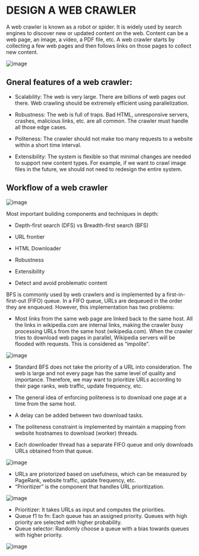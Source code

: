 # DESIGN A WEB CRAWLER

A web crawler is known as a robot or spider. It is widely used by search engines to discover new or updated content on the web. Content can be a web page, an image, a video, a PDF file, etc. A web crawler starts by collecting a few web pages and then follows links on those pages to collect new content. 

![image](https://user-images.githubusercontent.com/23625821/133965293-0d59d9e2-399d-4da2-aff3-67096ffe6136.png)

## Gneral features of a web crawler: 


- Scalability: The web is very large. There are billions of web pages out there. Web crawling should be extremely efficient using parallelization.
- Robustness: The web is full of traps. Bad HTML, unresponsive servers, crashes, malicious links, etc. are all common. The crawler must handle all those edge cases.

- Politeness: The crawler should not make too many requests to a website within a short time interval.
- Extensibility: The system is flexible so that minimal changes are needed to support new content types. For example, if we want to crawl image files in the future, we should not need to redesign the entire system.


## Workflow of a web crawler 

![image](https://user-images.githubusercontent.com/23625821/133965738-e1e85023-2646-49b0-9cf5-44335c4948d1.png)

Most important building components and techniques in depth:

- Depth-first search (DFS) vs Breadth-first search (BFS)
- URL frontier
- HTML Downloader

- Robustness
- Extensibility
- Detect and avoid problematic content

BFS is commonly used by web crawlers and is implemented by a first-in-first-out (FIFO) queue. In a FIFO queue, URLs are dequeued in the order they are enqueued. However, this implementation has two problems:

- Most links from the same web page are linked back to the same host. All the links in wikipedia.com are internal links, making the crawler busy processing URLs
from the same host (wikipedia.com). When the crawler tries to download web pages in parallel, Wikipedia servers will be flooded with requests. This is considered as “impolite”.

![image](https://user-images.githubusercontent.com/23625821/134113148-8a54f111-5154-41ea-8643-b74781e74e6e.png)

- Standard BFS does not take the priority of a URL into consideration. The web is large and not every page has the same level of quality and importance. Therefore, we may want to prioritize URLs according to their page ranks, web traffic, update frequency, etc.

- The general idea of enforcing politeness is to download one page at a time from the same host. 
- A delay can be added between two download tasks. 

- The politeness constraint is implemented by maintain a mapping from website hostnames to download (worker) threads.
- Each downloader thread has a separate FIFO queue and only downloads URLs obtained from that queue.

![image](https://user-images.githubusercontent.com/23625821/134287549-ac6e4a38-a5c0-4a6c-ae92-df3f8bff60f5.png)

- URLs are priotorized based on usefulness, which can be measured by PageRank, website traffic, update frequency, etc. 
- “Prioritizer” is the component that handles URL prioritization.
 
![image](https://user-images.githubusercontent.com/23625821/134287758-b52ca888-be1c-4bde-9330-baa3107c613d.png)

- Prioritizer: It takes URLs as input and computes the priorities.
- Queue f1 to fn: Each queue has an assigned priority. Queues with high priority are selected with higher probability.
- Queue selector: Randomly choose a queue with a bias towards queues with higher priority.

![image](https://user-images.githubusercontent.com/23625821/134287891-aee3cc4e-c067-413c-aa61-dd663509dfa8.png)

